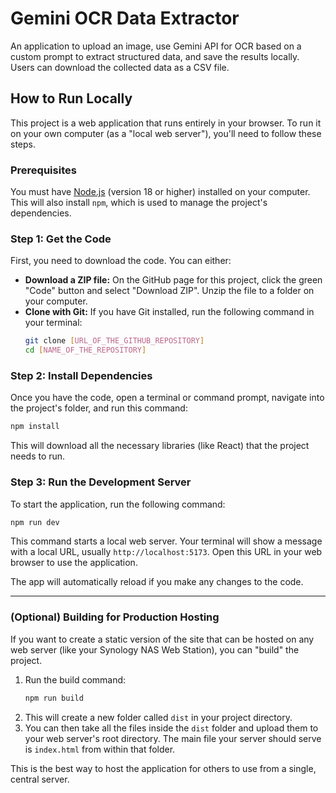 # Gemini OCR Data Extractor

An application to upload an image, use Gemini API for OCR based on a custom prompt to extract structured data, and save the results locally. Users can download the collected data as a CSV file.

## How to Run Locally

This project is a web application that runs entirely in your browser. To run it on your own computer (as a "local web server"), you'll need to follow these steps.

### Prerequisites

You must have [Node.js](https://nodejs.org/) (version 18 or higher) installed on your computer. This will also install `npm`, which is used to manage the project's dependencies.

### Step 1: Get the Code

First, you need to download the code. You can either:
- **Download a ZIP file:** On the GitHub page for this project, click the green "Code" button and select "Download ZIP". Unzip the file to a folder on your computer.
- **Clone with Git:** If you have Git installed, run the following command in your terminal:
  ```bash
  git clone [URL_OF_THE_GITHUB_REPOSITORY]
  cd [NAME_OF_THE_REPOSITORY]
  ```

### Step 2: Install Dependencies

Once you have the code, open a terminal or command prompt, navigate into the project's folder, and run this command:

```bash
npm install
```

This will download all the necessary libraries (like React) that the project needs to run.

### Step 3: Run the Development Server

To start the application, run the following command:

```bash
npm run dev
```

This command starts a local web server. Your terminal will show a message with a local URL, usually `http://localhost:5173`. Open this URL in your web browser to use the application.

The app will automatically reload if you make any changes to the code.

---

### (Optional) Building for Production Hosting

If you want to create a static version of the site that can be hosted on any web server (like your Synology NAS Web Station), you can "build" the project.

1.  Run the build command:
    ```bash
    npm run build
    ```
2.  This will create a new folder called `dist` in your project directory.
3.  You can then take all the files inside the `dist` folder and upload them to your web server's root directory. The main file your server should serve is `index.html` from within that folder.

This is the best way to host the application for others to use from a single, central server.
